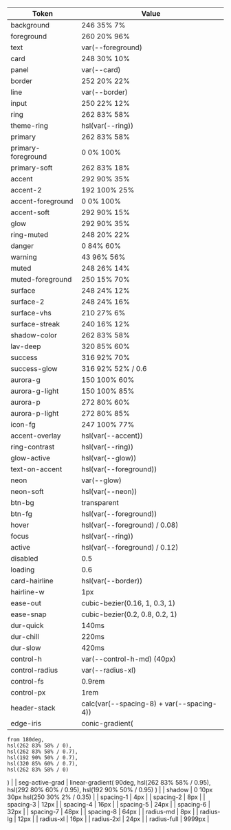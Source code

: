 | Token              | Value                                     |
| ------------------ | ----------------------------------------- |
| background         | 246 35% 7%                                |
| foreground         | 260 20% 96%                               |
| text               | var(--foreground)                         |
| card               | 248 30% 10%                               |
| panel              | var(--card)                               |
| border             | 252 20% 22%                               |
| line               | var(--border)                             |
| input              | 250 22% 12%                               |
| ring               | 262 83% 58%                               |
| theme-ring         | hsl(var(--ring))                          |
| primary            | 262 83% 58%                               |
| primary-foreground | 0 0% 100%                                 |
| primary-soft       | 262 83% 18%                               |
| accent             | 292 90% 35%                               |
| accent-2           | 192 100% 25%                              |
| accent-foreground  | 0 0% 100%                                 |
| accent-soft        | 292 90% 15%                               |
| glow               | 292 90% 35%                               |
| ring-muted         | 248 20% 22%                               |
| danger             | 0 84% 60%                                 |
| warning            | 43 96% 56%                                |
| muted              | 248 26% 14%                               |
| muted-foreground   | 250 15% 70%                               |
| surface            | 248 24% 12%                               |
| surface-2          | 248 24% 16%                               |
| surface-vhs        | 210 27% 6%                                |
| surface-streak     | 240 16% 12%                               |
| shadow-color       | 262 83% 58%                               |
| lav-deep           | 320 85% 60%                               |
| success            | 316 92% 70%                               |
| success-glow       | 316 92% 52% / 0.6                         |
| aurora-g           | 150 100% 60%                              |
| aurora-g-light     | 150 100% 85%                              |
| aurora-p           | 272 80% 60%                               |
| aurora-p-light     | 272 80% 85%                               |
| icon-fg            | 247 100% 77%                              |
| accent-overlay     | hsl(var(--accent))                        |
| ring-contrast      | hsl(var(--ring))                          |
| glow-active        | hsl(var(--glow))                          |
| text-on-accent     | hsl(var(--foreground))                    |
| neon               | var(--glow)                               |
| neon-soft          | hsl(var(--neon))                          |
| btn-bg             | transparent                               |
| btn-fg             | hsl(var(--foreground))                    |
| hover              | hsl(var(--foreground) / 0.08)             |
| focus              | hsl(var(--ring))                          |
| active             | hsl(var(--foreground) / 0.12)             |
| disabled           | 0.5                                       |
| loading            | 0.6                                       |
| card-hairline      | hsl(var(--border))                        |
| hairline-w         | 1px                                       |
| ease-out           | cubic-bezier(0.16, 1, 0.3, 1)             |
| ease-snap          | cubic-bezier(0.2, 0.8, 0.2, 1)            |
| dur-quick          | 140ms                                     |
| dur-chill          | 220ms                                     |
| dur-slow           | 420ms                                     |
| control-h          | var(--control-h-md) (40px)                |
| control-radius     | var(--radius-xl)                          |
| control-fs         | 0.9rem                                    |
| control-px         | 1rem                                      |
| header-stack       | calc(var(--spacing-8) + var(--spacing-4)) |
| edge-iris          | conic-gradient(                           |

    from 180deg,
    hsl(262 83% 58% / 0),
    hsl(262 83% 58% / 0.7),
    hsl(192 90% 50% / 0.7),
    hsl(320 85% 60% / 0.7),
    hsl(262 83% 58% / 0)

) |
| seg-active-grad | linear-gradient(
90deg,
hsl(262 83% 58% / 0.95),
hsl(292 80% 60% / 0.95),
hsl(192 90% 50% / 0.95)
) |
| shadow | 0 10px 30px hsl(250 30% 2% / 0.35) |
| spacing-1 | 4px |
| spacing-2 | 8px |
| spacing-3 | 12px |
| spacing-4 | 16px |
| spacing-5 | 24px |
| spacing-6 | 32px |
| spacing-7 | 48px |
| spacing-8 | 64px |
| radius-md | 8px |
| radius-lg | 12px |
| radius-xl | 16px |
| radius-2xl | 24px |
| radius-full | 9999px |
